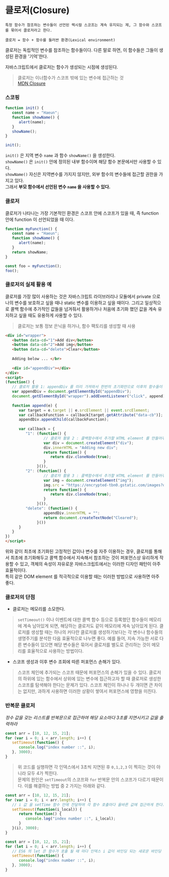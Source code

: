 # 클로저(Closure)
````
특정 함수가 참조하는 변수들이 선언된 렉시컬 스코프는 계속 유지되는 제, 그 함수와 스코프를 묶어서 클로저라고 한다.

클로저 = 함수 + 함수를 둘러싼 환경(Lexical environment)
````
클로저는 독립적인 변수를 참조하는 함수들이다. 다른 말로 하면, 이 함수들은 그들이 생성된 환경을 '기억'한다.<br>

자바스크립트에서 클로저는 함수가 생성되는 시점에 생성된다. 
> 클로저는 이너함수가 스코프 밖에 있는 변수에 접근하는 것</br>
> [MDN Closure](https://developer.mozilla.org/ko/docs/Web/JavaScript/Guide/Closures)


### 스코핑
```javascript
function init() {
   const name = "Haeun";
   function showName() {
      alert(name);
   }
   showName();
}

init();
```
`init()` 은 지역 변수 `name` 과 함수 `showName()` 을 생성한다.</br>
`showName()` 은 `init()` 안에 정의된 내부 함수이며 해당 함수 본문에서만 사용할 수 있다.</br>
`showName()` 자신은 지역변수를 가지지 않지만, 외부 함수의 변수들에 접근할 권한을 가지고 있다.</br>
그래서 **부모 함수에서 선언된 변수 `name` 을 사용할 수 있다.**

### 클로저
클로저가 나타나는 가장 기본적인 환경은 스코프 안에 스코프가 있을 때, 즉 function 안에 function 이 선언되었을 때 이다. 

```javascript
function myFunction() {
   const name = "Haeun";
   function showName() {
      alert(name);
   }
   return showName;
}

const foo = myFunction();
foo();
```

### 클로저의 실제 활용 예
클로저를 가장 많이 사용하는 것은 자바스크립트 라이브러리나 모듈에서 private 으로 나의 변수를 보호하고 싶을 때나 static 변수를 이용하고 싶을 때이다. 
그리고 일상적으로 콜백 함수에 추가적인 값들을 넘겨줘서 활용하거나 처음에 초기화 했던 값을 계속 유지하고 싶을 때도 유용하게 사용할 수 있다. 
> 클로저는 보통 정보 은닉을 하거나, 함수 팩토리를 생성할 때 사용

``` html
<div id="wrapper">
   <button data-cd="1">Add div</button>
   <button data-cd="2">Add img</button>
   <button data-cd="delete">Clear</button>
   
   Adding below ... </br>
   
   <div id="appendDiv"></div>
</div>
<script>
(function() {
   // 클로저 활용 1: appendDiv 를 미리 가져와서 한번의 초기화만으로 이후의 함수들이 계속 접근할 수 있게 해준다. 
   var appendDiv = document.getElementById("appendDiv");
   document.getElementById("wrapper").addEventListener("click", append);
   
   function append(e) {
      var target = e.target || e.srcElement || event.srcElement;
      var callbackFunction = callback[target.getAttribute("data-cb")];
      appendDiv.appendChild(callbackFunction);
      
      var callback = {
         "1": (function() {
                 // 클로저 활용 2 : 콜백함수에서 추가할 HTML element 를 만들어주는 변수 활용
                 var div = document.createElement("div");
                 div.innerHTML = "Adding new div";
                 return function() {
                    return div.cloneNode(true);
                 }
              }()),
         "2": (function() {
                 // 클로저 활용 3 : 콜백함수에서 추가할 HTML element 를 만들어주는 변수 활용
                 var img = document.createElement("img");
                 img.src = "https://encrypted-tbn0.gstatic.com/images?q=tbn:ANd9GcQsXUtxNPqBET8CdLgZ-ByWd6pa9AQioyOl-Drf2G7dhaC65irp6Q";
                 return function() {
                    return div.cloneNode(true);
                 }
              }()),
         "delete": (function() {
                 appendDiv.innerHTML = "":
                 return document.createTextNode("Cleared");
              }())
      }
   }
})
</script>
```
위와 같이 최초에 초기화된 고정적인 값이나 변수를 자주 이용하는 경우, 클로저를 통해서 최초에 초기화해두고 콜백 함수에서 지속해서 참조하는 것이 퍼포먼스상 유리하게 작용할 수 있고, 객체의 속성이 자유로운 자바스크립트에서는 이러한 디자인 패턴이 아주 효율적이다. </br>
특히 같은 DOM element 를 적극적으로 이용할 때는 이러한 방법으로 사용하면 아주 좋다.



### 클로저의 단점

- 클로저는 메모리를 소모한다.
> `setTimeout()` 이나 이벤트에 대한 콜백 함수 등으로 등록했던 함수들이 메모리에 계속 남아있게 되면, 해당하는 클로저도 같이 메모리에 계속 남아있게 된다.
> 클로저를 생성할 때는 하나의 커다란 클로저를 생성하기보다는 각 변수나 함수들의 생명주기를 분석한 다음 효율적으로 나누면 좋다.
> 예를 들어, 지속 가능한 서로 다른 변수들이 있으면 해당 변수들은 묶어서 클로저를 별도로 관리하는 것이 메모리를 효율적으로 사용하는 방법이다. 

- 스코프 생성과 이후 변수 조회에 따른 퍼포먼스 손해가 있다. 
> 스코프 체인에 추가되는 스코프 때문에 퍼포먼스의 손해가 있을 수 있다. 
> 클로저의 하위에 있는 함수에서 상위에 있는 변수에 접근하고자 할 때 클로저로 생성한 스코프를 탐색해야 한다는 문제가 있다. 
> 스코프 체인이 하나나 두 개이면 큰 차이는 없지만, 과하게 사용하면 이러한 상황이 쌓여서 퍼포먼스에 영향을 미친다. 

### 반복문 클로저

*정수 값을 갖는 리스트를 반복문으로 접근하여 해당 요소마다 3초를 지연시키고 값을 출력하라*
```javascript
const arr = [10, 12, 15, 21];
for (var i = 0; i < arr.length; i++) {
   setTimeout(function() {
      console.log("index number ::", i);
   }, 3000);
}
```


> 위 코드를 실행하면 각 인덱스에서 3초씩 지연된 후 `0,1,2,3` 이 찍히는 것이 아니라 모두 4가 찍힌다.</br>
> 문제의 원인은 `setTimeout`의 스코프와 `for` 반복문 안의 스코프가 다르기 때문이다.
> 이를 해결하는 방법 중 2 가지는 아래와 같다.

```javascript
const arr = [10, 12, 15, 21];
for (var i = 0; i < arr.length; i++) {
   // i 값 을 setTime 함수 안에 전달하여 각 함수 호출마다 올바른 값에 접근하게 한다.
   setTimeout(function(i_local)) {
      return function() {
         console.log("index number ::", i_local);
      }
   }(i), 3000);
}
```
```javascript
const arr = [10, 12, 15, 21];
for (let i = 0; i < arr.length; i++) {
   // ES6 의 let 은 함수가 호출 될 때 마다 인덱스 i 값이 바인딩 되는 새로운 바인딩 기법을 사용한다.
   setTimeout(function() {
      console.log("index number ::", i);
   }, 3000);
}
```
